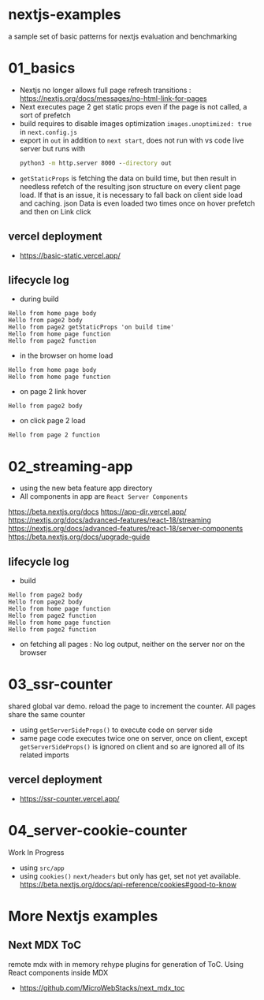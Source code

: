 # nextjs-examples
a sample set of basic patterns for nextjs evaluation and benchmarking

# 01_basics

* Nextjs no longer allows full page refresh transitions : https://nextjs.org/docs/messages/no-html-link-for-pages
* Next executes page 2 get static props even if the page is not called, a sort of prefetch
* build requires to disable images optimization `images.unoptimized: true` in `next.config.js`
* export in `out` in addition to `next start`, does not run with vs code live server but runs with
    ```cmd
    python3 -m http.server 8000 --directory out
    ```
* `getStaticProps` is fetching the data on build time, but then result in needless refetch of the resulting json structure on every client page load. If that is an issue, it is necessary to fall back on client side load and caching. json Data is even loaded two times once on hover prefetch and then on Link click

## vercel deployment
* https://basic-static.vercel.app/

## lifecycle log
* during build
```log
Hello from home page body
Hello from page2 body
Hello from page2 getStaticProps 'on build time'
Hello from home page function
Hello from page2 function
```
* in the browser on home load
```log
Hello from home page body
Hello from home page function
```
* on page 2 link hover
```log
Hello from page2 body
```
* on click page 2 load
```log
Hello from page 2 function
```

# 02_streaming-app

* using the new beta feature app directory
* All components in app are `React Server Components`

https://beta.nextjs.org/docs
https://app-dir.vercel.app/
https://nextjs.org/docs/advanced-features/react-18/streaming
https://nextjs.org/docs/advanced-features/react-18/server-components
https://beta.nextjs.org/docs/upgrade-guide

## lifecycle log
* build
```log
Hello from page2 body
Hello from page2 body
Hello from home page function
Hello from page2 function
Hello from home page function
Hello from page2 function
```
* on fetching all pages : No log output, neither on the server nor on the browser
# 03_ssr-counter

shared global var demo. reload the page to increment the counter. All pages share the same counter

* using `getServerSideProps()` to execute code on server side
* same page code executes twice one on server, once on client, except `getServerSideProps()` is ignored on client and so are ignored all of its related imports

## vercel deployment
* https://ssr-counter.vercel.app/

# 04_server-cookie-counter

Work In Progress

* using `src/app`
* using `cookies()` `next/headers` but only has get, set not yet available. https://beta.nextjs.org/docs/api-reference/cookies#good-to-know

# More Nextjs examples

## Next MDX ToC
remote mdx with in memory rehype plugins for generation of ToC. Using React components inside MDX

* https://github.com/MicroWebStacks/next_mdx_toc

